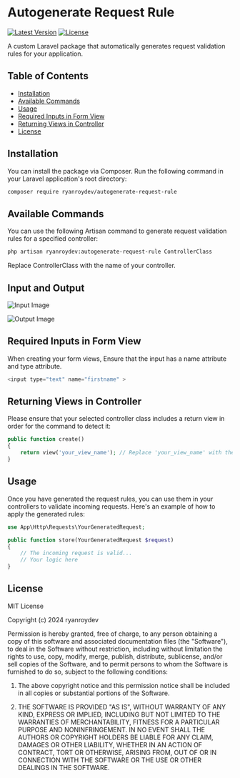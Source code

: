 # Autogenerate Request Rule

[![Latest Version](https://img.shields.io/github/release/ryanroydev/autogenerate-request-rule.svg?style=flat-square)](https://github.com/ryanroydev/autogenerate-request-rule/releases)
[![License](https://img.shields.io/badge/license-MIT-brightgreen.svg)](LICENSE)

A custom Laravel package that automatically generates request validation rules for your application.



## Table of Contents

- [Installation](#installation)
- [Available Commands](#available-commands)
- [Usage](#usage)
- [Required Inputs in Form View](#required-inputs-in-form-view)
- [Returning Views in Controller](#returning-views-in-controller)
- [License](#license)

## Installation

You can install the package via Composer. Run the following command in your Laravel application's root directory:

```bash
composer require ryanroydev/autogenerate-request-rule

```
## Available Commands

You can use the following Artisan command to generate request validation rules for a specified controller:

```bash
php artisan ryanroydev:autogenerate-request-rule ControllerClass

```

Replace ControllerClass with the name of your controller.

## Input and Output 
![Input Image](https://ryanroydev.github.io/autogenerate-request-rule/input.PNG)

![Output Image](https://ryanroydev.github.io/autogenerate-request-rule/output.PNG)

## Required Inputs in Form View

When creating your form views, Ensure that the input has a name attribute and type attribute.

```php
<input type="text" name="firstname" >
```

## Returning Views in Controller

Please ensure that your selected controller class includes a return view in order for the command to detect it:

```php
public function create()
{
    return view('your_view_name'); // Replace 'your_view_name' with the actual view file name
}
```

## Usage

Once you have generated the request rules, you can use them in your controllers to validate incoming requests. Here's an example of how to apply the generated rules:


```php
use App\Http\Requests\YourGeneratedRequest;

public function store(YourGeneratedRequest $request)
{
    // The incoming request is valid...
    // Your logic here
}
```

## License

MIT License

Copyright (c) 2024 ryanroydev

Permission is hereby granted, free of charge, to any person obtaining a copy of this software and associated documentation files (the "Software"), to deal in the Software without restriction, including without limitation the rights to use, copy, modify, merge, publish, distribute, sublicense, and/or sell copies of the Software, and to permit persons to whom the Software is furnished to do so, subject to the following conditions:

1. The above copyright notice and this permission notice shall be included in all copies or substantial portions of the Software.

2. THE SOFTWARE IS PROVIDED "AS IS", WITHOUT WARRANTY OF ANY KIND, EXPRESS OR IMPLIED, INCLUDING BUT NOT LIMITED TO THE WARRANTIES OF MERCHANTABILITY, FITNESS FOR A PARTICULAR PURPOSE AND NONINFRINGEMENT. IN NO EVENT SHALL THE AUTHORS OR COPYRIGHT HOLDERS BE LIABLE FOR ANY CLAIM, DAMAGES OR OTHER LIABILITY, WHETHER IN AN ACTION OF CONTRACT, TORT OR OTHERWISE, ARISING FROM, OUT OF OR IN CONNECTION WITH THE SOFTWARE OR THE USE OR OTHER DEALINGS IN THE SOFTWARE.

